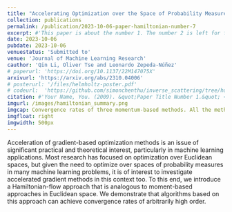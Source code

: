 ```yaml
---
title: "Accelerating Optimization over the Space of Probability Measures"
collection: publications
permalink: /publication/2023-10-06-paper-hamiltonian-number-7
excerpt: #'This paper is about the number 1. The number 2 is left for future work.'
date: 2023-10-06
pubdate: 2023-10-06
venuestatus: 'Submitted to'
venue: 'Journal of Machine Learning Research'
cauthor: 'Qin Li, Oliver Tse and Leonardo Zepeda-Núñez'
# paperurl: 'https://doi.org/10.1137/22M147075X'
arxivurl: 'https://arxiv.org/abs/2310.04006'
# posterurl: '/files/helmholtz-poster.pdf'
# codeurl:  'https://github.com/simonchenthu/inverse_scattering/tree/husimi'
citation: #'Your Name, You. (2009). &quot;Paper Title Number 1.&quot; <i>Journal 1</i>. 1(1).'
imgurl: /images/hamiltonian_summary.png
imgcap: Convergence rates of three momentum-based methods. All the methods share the same convergence rate to optimize a finite-dimensional function f(x) and a functional E[ρ].
imgfloat: right
imgwidth: 500px
---
```

Acceleration of gradient-based optimization methods is an issue of significant practical and theoretical interest, particularly in machine learning applications. Most research has focused on optimization over Euclidean spaces, but given the need to optimize over spaces of probability measures in many machine learning problems, it is of interest to investigate accelerated gradient methods in this context too. To this end, we introduce a Hamiltonian-flow approach that is analogous to moment-based approaches in Euclidean space. We demonstrate that algorithms based on this approach can achieve convergence rates of arbitrarily high order.